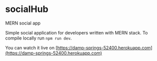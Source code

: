 # socialHub

MERN social app

Simple social application for developers written with MERN stack. To compile locally run `npm run dev`.

You can watch it live on [https://damp-springs-52400.herokuapp.com](https://damp-springs-52400.herokuapp.com)
